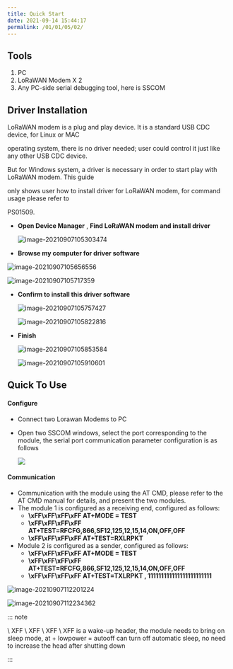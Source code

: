 ```yaml
---
title: Quick Start
date: 2021-09-14 15:44:17
permalink: /01/01/05/02/
---
```

## Tools

1. PC
2. LoRaWAN Modem  X 2
3. Any PC-side serial debugging tool, here is SSCOM



## Driver Installation

LoRaWAN modem is a plug and play device. It is a standard USB CDC device, for Linux or MAC 

operating system, there is no driver needed; user could control it just like any other USB CDC device. 

But for Windows system, a driver is necessary in order to start play with LoRaWAN modem. This guide 

only shows user how to install driver for LoRaWAN modem, for command usage please refer to 

PS01509.

- **Open Device Manager** , **Find LoRaWAN modem and install driver**

  ![image-20210907105303474](https://risinghf-wiki.oss-cn-shenzhen.aliyuncs.com/upload/img/7e535e275a4158f9a24b7de8d266dd54.png)

-  **Browse my computer for driver software**

  ![image-20210907105656556](https://risinghf-wiki.oss-cn-shenzhen.aliyuncs.com/upload/img/ace613af5c03862b8d30ead33a3fa6f7.png)

  ![image-20210907105717359](https://risinghf-wiki.oss-cn-shenzhen.aliyuncs.com/upload/img/578ab26ced149c32de83998aa619796c.png)

- **Confirm to install this driver software**

  ![image-20210907105757427](https://risinghf-wiki.oss-cn-shenzhen.aliyuncs.com/upload/img/f86bea0f217d239fc3e241010add8d20.png)

  ![image-20210907105822816](https://risinghf-wiki.oss-cn-shenzhen.aliyuncs.com/upload/img/8ed04b1ce0be225ec7821c1e4a74a96a.png)

- **Finish**

  ![image-20210907105853584](https://risinghf-wiki.oss-cn-shenzhen.aliyuncs.com/upload/img/ada0caf021921674e2a29dcbc8aa3239.png)

  ![image-20210907105910601](https://risinghf-wiki.oss-cn-shenzhen.aliyuncs.com/upload/img/eda0880211ca930d5ef61f3798f48b04.png)

## Quick To Use

#### Configure

- Connect two Lorawan Modems to PC

- Open two SSCOM windows, select the port corresponding to the module, the serial port communication parameter configuration is as follows

  ![](https://risinghf-wiki.oss-cn-shenzhen.aliyuncs.com/upload/img/e6b68355b09510dcfe7a47f63004e153.png)

#### Communication 

- Communication with the module using the AT CMD, please refer to the AT CMD manual for details, and present the two modules.
- The module 1 is configured as a receiving end, configured as follows:
  - **\xFF\xFF\xFF\xFF  AT+MODE = TEST**
  - **\xFF\xFF\xFF\xFF  AT+TEST=RFCFG,866,SF12,125,12,15,14,ON,OFF,OFF**
  - **\xFF\xFF\xFF\xFF  AT+TEST=RXLRPKT**
- Module 2 is configured as a sender, configured as follows:
  - **\xFF\xFF\xFF\xFF  AT+MODE = TEST**
  - **\xFF\xFF\xFF\xFF  AT+TEST=RFCFG,866,SF12,125,12,15,14,ON,OFF,OFF**
  - **\xFF\xFF\xFF\xFF  AT+TEST=TXLRPKT , 111111111111111111111111**

![image-20210907112201224](https://risinghf-wiki.oss-cn-shenzhen.aliyuncs.com/upload/img/83aa918e2571c47c9b7fff5008be8f7d.png)

![image-20210907112234362](https://risinghf-wiki.oss-cn-shenzhen.aliyuncs.com/upload/img/4bf5e2ca82ecee23dd9cdbd1a082e837.png)

::: note

\ XFF \ XFF \ XFF \ XFF is a wake-up header, the module needs to bring on sleep mode, at + lowpower = autooff can turn off automatic sleep, no need to increase the head after shutting down

:::

